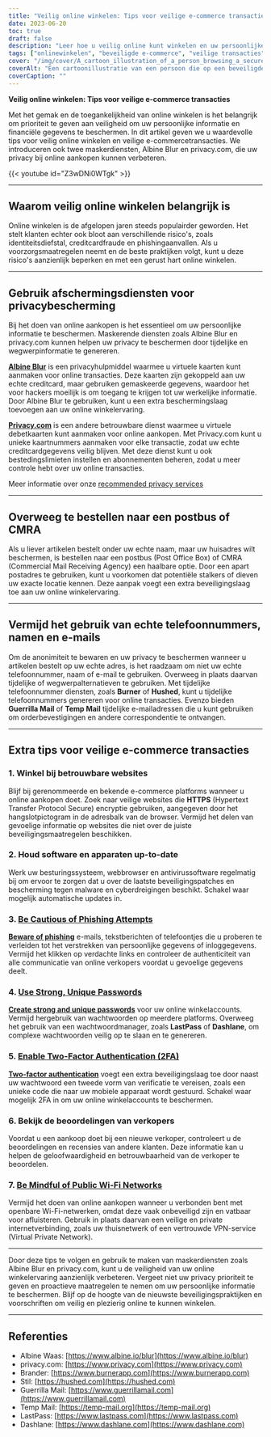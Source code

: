 ```yaml
---
title: "Veilig online winkelen: Tips voor veilige e-commerce transacties"
date: 2023-06-20
toc: true
draft: false
description: "Leer hoe u veilig online kunt winkelen en uw persoonlijke gegevens kunt beschermen met deze deskundige tips en afschermingsdiensten."
tags: ["onlinewinkelen", "beveiligde e-commerce", "veilige transacties", "privacybescherming", "maskerende diensten", "Albine Waas", "privacy.com", "Postbus", "CMRA", "veilige wachtwoorden", "twee-factor authenticatie", "phishing preventie", "vertrouwde websites", "software-updates", "recensies van verkopers", "openbare Wi-Fi", "VPN", "online privacy", "preventie van identiteitsdiefstal", "creditcardfraude", "cyberbeveiligingstips", "gegevensbescherming", "online veiligheidsmaatregelen", "tijdelijke telefoonnummers", "tijdelijke e-mailadressen", "gerenommeerde online verkopers", "bescherming tegen malware", "preventie van cyberdreigingen", "veilige online transacties", "beveiliging van persoonlijke informatie"]
cover: "/img/cover/A_cartoon_illustration_of_a_person_browsing_a_secure_online.png"
coverAlt: "Een cartoonillustratie van een persoon die op een beveiligde online winkelwebsite surft met een hangslotsymbool en een schild op de achtergrond."
coverCaption: ""
---
```


**Veilig online winkelen: Tips voor veilige e-commerce transacties**

Met het gemak en de toegankelijkheid van online winkelen is het belangrijk om prioriteit te geven aan veiligheid om uw persoonlijke informatie en financiële gegevens te beschermen. In dit artikel geven we u waardevolle tips voor veilig online winkelen en veilige e-commercetransacties. We introduceren ook twee maskerdiensten, Albine Blur en privacy.com, die uw privacy bij online aankopen kunnen verbeteren.

{{< youtube id="Z3wDNi0WTgk" >}}

______

## Waarom veilig online winkelen belangrijk is

Online winkelen is de afgelopen jaren steeds populairder geworden. Het stelt klanten echter ook bloot aan verschillende risico's, zoals identiteitsdiefstal, creditcardfraude en phishingaanvallen. Als u voorzorgsmaatregelen neemt en de beste praktijken volgt, kunt u deze risico's aanzienlijk beperken en met een gerust hart online winkelen.

______

## Gebruik afschermingsdiensten voor privacybescherming

Bij het doen van online aankopen is het essentieel om uw persoonlijke informatie te beschermen. Maskerende diensten zoals Albine Blur en privacy.com kunnen helpen uw privacy te beschermen door tijdelijke en wegwerpinformatie te genereren.

[**Albine Blur**](https://dnt.abine.com/#/ref_register/pC8ZbvQtt) is een privacyhulpmiddel waarmee u virtuele kaarten kunt aanmaken voor online transacties. Deze kaarten zijn gekoppeld aan uw echte creditcard, maar gebruiken gemaskeerde gegevens, waardoor het voor hackers moeilijk is om toegang te krijgen tot uw werkelijke informatie. Door Albine Blur te gebruiken, kunt u een extra beschermingslaag toevoegen aan uw online winkelervaring.

[**Privacy.com**](https://privacy.com/join/SU86Y) is een andere betrouwbare dienst waarmee u virtuele debetkaarten kunt aanmaken voor online aankopen. Met Privacy.com kunt u unieke kaartnummers aanmaken voor elke transactie, zodat uw echte creditcardgegevens veilig blijven. Met deze dienst kunt u ook bestedingslimieten instellen en abonnementen beheren, zodat u meer controle hebt over uw online transacties.

Meer informatie over onze [recommended privacy services](https://simeononsecurity.ch/recommendations/services)

______

## Overweeg te bestellen naar een postbus of CMRA

Als u liever artikelen bestelt onder uw echte naam, maar uw huisadres wilt beschermen, is bestellen naar een postbus (Post Office Box) of CMRA (Commercial Mail Receiving Agency) een haalbare optie. Door een apart postadres te gebruiken, kunt u voorkomen dat potentiële stalkers of dieven uw exacte locatie kennen. Deze aanpak voegt een extra beveiligingslaag toe aan uw online winkelervaring.

______

## Vermijd het gebruik van echte telefoonnummers, namen en e-mails

Om de anonimiteit te bewaren en uw privacy te beschermen wanneer u artikelen bestelt op uw echte adres, is het raadzaam om niet uw echte telefoonnummer, naam of e-mail te gebruiken. Overweeg in plaats daarvan tijdelijke of wegwerpalternatieven te gebruiken. Met tijdelijke telefoonnummer diensten, zoals **Burner** of **Hushed**, kunt u tijdelijke telefoonnummers genereren voor online transacties. Evenzo bieden **Guerrilla Mail** of **Temp Mail** tijdelijke e-mailadressen die u kunt gebruiken om orderbevestigingen en andere correspondentie te ontvangen.

______

## Extra tips voor veilige e-commerce transacties

### 1. Winkel bij betrouwbare websites

Blijf bij gerenommeerde en bekende e-commerce platforms wanneer u online aankopen doet. Zoek naar veilige websites die **HTTPS** (Hypertext Transfer Protocol Secure) encryptie gebruiken, aangegeven door het hangslotpictogram in de adresbalk van de browser. Vermijd het delen van gevoelige informatie op websites die niet over de juiste beveiligingsmaatregelen beschikken.

### 2. Houd software en apparaten up-to-date

Werk uw besturingssysteem, webbrowser en antivirussoftware regelmatig bij om ervoor te zorgen dat u over de laatste beveiligingspatches en bescherming tegen malware en cyberdreigingen beschikt. Schakel waar mogelijk automatische updates in.

### 3. [Be Cautious of Phishing Attempts](https://simeononsecurity.ch/articles/what-is-a-common-indicator-of-a-phishing-attempt/)

[**Beware of phishing**](https://simeononsecurity.ch/articles/what-is-a-common-indicator-of-a-phishing-attempt/) e-mails, tekstberichten of telefoontjes die u proberen te verleiden tot het verstrekken van persoonlijke gegevens of inloggegevens. Vermijd het klikken op verdachte links en controleer de authenticiteit van alle communicatie van online verkopers voordat u gevoelige gegevens deelt.

### 4. [Use Strong, Unique Passwords](https://simeononsecurity.ch/articles/how-to-create-strong-passwords/)

[**Create strong and unique passwords**](https://simeononsecurity.ch/articles/how-to-create-strong-passwords/) voor uw online winkelaccounts. Vermijd hergebruik van wachtwoorden op meerdere platforms. Overweeg het gebruik van een wachtwoordmanager, zoals **LastPass** of **Dashlane**, om complexe wachtwoorden veilig op te slaan en te genereren.

### 5. [Enable Two-Factor Authentication (2FA)](https://simeononsecurity.ch/articles/what-are-the-diferent-kinds-of-factors-in-mfa/)

[**Two-factor authentication**](https://simeononsecurity.ch/articles/what-are-the-diferent-kinds-of-factors-in-mfa/) voegt een extra beveiligingslaag toe door naast uw wachtwoord een tweede vorm van verificatie te vereisen, zoals een unieke code die naar uw mobiele apparaat wordt gestuurd. Schakel waar mogelijk 2FA in om uw online winkelaccounts te beschermen.

### 6. Bekijk de beoordelingen van verkopers

Voordat u een aankoop doet bij een nieuwe verkoper, controleert u de beoordelingen en recensies van andere klanten. Deze informatie kan u helpen de geloofwaardigheid en betrouwbaarheid van de verkoper te beoordelen.

### 7. [Be Mindful of Public Wi-Fi Networks](https://simeononsecurity.ch/articles/how-to-create-a-secure-wifi-network/)

Vermijd het doen van online aankopen wanneer u verbonden bent met openbare Wi-Fi-netwerken, omdat deze vaak onbeveiligd zijn en vatbaar voor afluisteren. Gebruik in plaats daarvan een veilige en private internetverbinding, zoals uw thuisnetwerk of een vertrouwde VPN-service (Virtual Private Network).

______

Door deze tips te volgen en gebruik te maken van maskerdiensten zoals Albine Blur en privacy.com, kunt u de veiligheid van uw online winkelervaring aanzienlijk verbeteren. Vergeet niet uw privacy prioriteit te geven en proactieve maatregelen te nemen om uw persoonlijke informatie te beschermen. Blijf op de hoogte van de nieuwste beveiligingspraktijken en voorschriften om veilig en plezierig online te kunnen winkelen.

______

## Referenties

- Albine Waas: [https://www.albine.io/blur](https://www.albine.io/blur)
- privacy.com: [https://www.privacy.com](https://www.privacy.com)
- Brander: [https://www.burnerapp.com](https://www.burnerapp.com)
- Stil: [https://hushed.com](https://hushed.com)
- Guerrilla Mail: [https://www.guerrillamail.com](https://www.guerrillamail.com)
- Temp Mail: [https://temp-mail.org](https://temp-mail.org)
- LastPass: [https://www.lastpass.com](https://www.lastpass.com)
- Dashlane: [https://www.dashlane.com](https://www.dashlane.com)